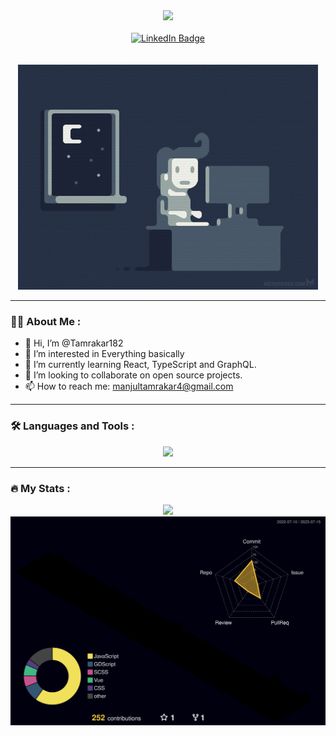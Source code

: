
<div id="header" align="center">
  <img src="https://media.giphy.com/media/M9gbBd9nbDrOTu1Mqx/giphy.gif" width="100"/>
</div>

<br>

<div id="badges" align="center">
  <a href="https://www.linkedin.com/in/manjul-tamrakar/">
    <img src="https://img.shields.io/badge/LinkedIn-blue?style=for-the-badge&logo=linkedin&logoColor=white" alt="LinkedIn Badge"/>
  </a>
</div>

<div align="center">
  <img src="https://komarev.com/ghpvc/?username=Tamrakar182&style=flat-square&color=blue" alt=""/ >
</div>

<br>

<div align="center">
  <img src="https://github.com/Tamrakar182/Tamrakar182/blob/main/codingnight.gif"/>
</div>

---

### :man_technologist: About Me :

  - 👋 Hi, I’m @Tamrakar182
  - 👀 I’m interested in Everything basically
  - 🌱 I’m currently learning React, TypeScript and GraphQL.
  - 💞️ I’m looking to collaborate on open source projects.
  - 📫 How to reach me: manjultamrakar4@gmail.com
  
---

### :hammer_and_wrench: Languages and Tools :

<p align="center">
  <a href="https://skillicons.dev">
    <img src="https://skillicons.dev/icons?i=git,github,md,vscode,bash,py,c,cpp,html,css,js,bootstrap,express,mongodb,nodejs,react,godot" />
  </a>
</p>

---

### :fire: My Stats :
<div align = "center">
<img style="height: 30vh" src="https://streak-stats.demolab.com/?user=Tamrakar182&theme=dark" />
</div

![3d--contribution-chart](./profile-3d-contrib/profile-night-rainbow.svg)
---
  
<!---
Tamrakar182/Tamrakar182 is a ✨ special ✨ repository because its `README.md` (this file) appears on your GitHub profile.
You can click the Preview link to take a look at your changes.
--->

